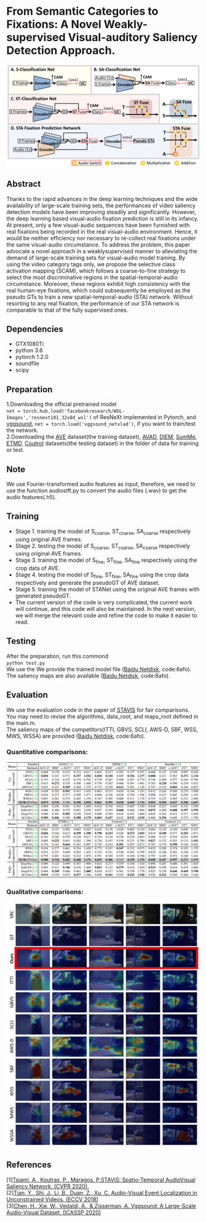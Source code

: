 # From Semantic Categories to Fixations: A Novel Weakly-supervised Visual-auditory Saliency Detection Approach.  
![net](https://github.com/CVPR2021Submit/STANet/blob/main/fig/net.gif)  
## Abstract
Thanks to the rapid advances in the deep learning techniques and the wide availability of large-scale training sets, the performances of video saliency detection models have been improving steadily and significantly. However, the deep learning based visual-audio fixation prediction is still in its infancy. At present, only a few visual-audio sequences have been furnished with real fixations being recorded in the real visual-audio environment. Hence, it would be neither efficiency nor necessary to re-collect real fixations under the same visual-audio circumstance. To address the problem, this paper advocate a novel approach in a weaklysupervised manner to alleviating the demand of large-scale training sets for visual-audio model training. By using the video category tags only, we propose the selective class activation mapping (SCAM), which follows a coarse-to-fine strategy to select the most discriminative regions in the spatial-temporal-audio circumstance. Moreover, these regions exhibit high consistency with the real human-eye fixations, which could subsequently be employed as the pseudo GTs to train a new spatial-temporal-audio (STA) network. Without resorting to any real fixation, the performance of our STA network is comparable to that of the fully supervised ones.  
## Dependencies
* GTX1080Ti
* python 3.6  
* pytorch 1.2.0  
* soundfile  
* scipy  
## Preparation
1.Downloading the official pretrained model  
`net = torch.hub.load('facebookresearch/WSL-Images','resnext101_32x8d_wsl')` of ResNeXt implemented in Pytorch, and  
[vggsound](https://github.com/hche11/VGGSound), `net = torch.load('vggsound_netvlad')`, if you want to train/test the network.  
2.Downloading the [AVE](https://drive.google.com/file/d/1FjKwe79e0u96vdjIVwfRQ1V6SoDHe7kK/view) dataset(the training dataset), [AVAD](https://sites.google.com/site/minxiongkuo/home), [DIEM](https://thediemproject.wordpress.com/videos-and%c2%a0data/), [SumMe](https://gyglim.github.io/me/vsum/index.html#benchmark), [ETMD](http://cvsp.cs.ntua.gr/research/aveyetracking/), [Coutrot](http://antoinecoutrot.magix.net/public/databases.html) datasets(the testing dataset) in the folder of data for training or test.  
## Note 
We use Fourier-transformed audio features as input, therefore, we need to use the function audiostft.py to convert the audio files (.wav) to get the audio features(.h5).
## Training
- Stage 1. training the model of S<sub>coarse</sub>, ST<sub>coarse</sub>, SA<sub>coarse</sub> respectively using original AVE frames.  
- Stage 2. testing the model of S<sub>coarse</sub>, ST<sub>coarse</sub>, SA<sub>coarse</sub> respectively using original AVE frames.  
- Stage 3. training the model of S<sub>fine</sub>, ST<sub>fine</sub>, SA<sub>fine</sub> respectively using the crop data of AVE.   
- Stage 4. testing the model of S<sub>fine</sub>, ST<sub>fine</sub>, SA<sub>fine</sub> using the crop data respectively and generate the pseudoGT of AVE dataset.   
- Stage 5. training the model of STANet using the original AVE frames with generated pseudoGT.  
- The current version of the code is very complicated, the current work will continue, and this code will also be maintained. In the next version, we will merge the relevant code and refine the code to make it easier to read.
## Testing 
After the preparation, run this commond  
`python test.py`  
We use the 
We provide the trained model file ([Baidu Netdisk](https://pan.baidu.com/s/1nvtJm1Z6-sHBaLPsEHhw4Q), code:6afo).
The saliency maps are also available ([Baidu Netdisk](https://pan.baidu.com/s/1nvtJm1Z6-sHBaLPsEHhw4Q), code:6afo).  
## Evaluation
We use the evaluation code in the paper of [STAVIS](https://github.com/atsiami/STAViS) for fair comparisons.   
You may need to revise the algorithms, data_root, and maps_root defined in the main.m.   
The saliency maps of the competitors(ITTI, GBVS, SCLI, AWS-D, SBF, WSS, MWS, WSSA) are provided ([Baidu Netdisk](https://pan.baidu.com/s/1nvtJm1Z6-sHBaLPsEHhw4Q), code:6afo).  
### Quantitative comparisons:  
![Quantitative](https://github.com/CVPR2021Submit/STANet/blob/main/fig/cvpr2021.gif)  
### Qualitative comparisons:  
![Quantitative](https://github.com/CVPR2021Submit/STANet/blob/main/fig/compare.gif)  
## References
[1][Tsiami, A., Koutras, P., Maragos, P.STAViS: Spatio-Temporal AudioVisual Saliency Network. (CVPR 2020).](https://openaccess.thecvf.com/content_CVPR_2020/papers/Tsiami_STAViS_Spatio-Temporal_AudioVisual_Saliency_Network_CVPR_2020_paper.pdf)  
[2][Tian, Y., Shi, J., Li, B., Duan, Z., Xu, C. Audio-Visual Event Localization in Unconstrained Videos. (ECCV 2018)](https://openaccess.thecvf.com/content_ECCV_2018/papers/Yapeng_Tian_Audio-Visual_Event_Localization_ECCV_2018_paper.pdf)  
[3][Chen, H., Xie, W., Vedaldi, A., & Zisserman, A. Vggsound: A Large-Scale Audio-Visual Dataset. (ICASSP 2020)](https://www.robots.ox.ac.uk/~vgg/publications/2020/Chen20/chen20.pdf)  
